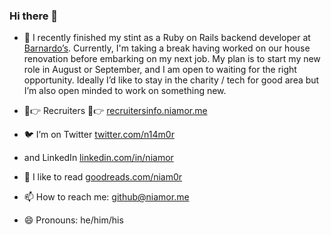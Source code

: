 ### Hi there 👋

- 👷 I recently finished my stint as a Ruby on Rails backend developer at [Barnardo’s](https://www.barnardos.org.uk/). Currently, I'm taking a break having worked on our house renovation before embarking on my next job. My plan is to start my new role in August or September, and I am open to waiting for the right opportunity.
Ideally I’d like to stay in the charity / tech for good area but I’m also open minded to work on something new.

- 👋👉 Recruiters 👋👉 [recruitersinfo.niamor.me](http://recruitersinfo.niamor.me/)
- 🐦 I’m on Twitter [twitter.com/n14m0r](https://twitter.com/n14m0r)
- and LinkedIn [linkedin.com/in/niamor](https://www.linkedin.com/in/niamor)
- 📖 I like to read [goodreads.com/niam0r](https://goodreads.com/niamor)
- 📫 How to reach me: github@niamor.me
- 😄 Pronouns: he/him/his
